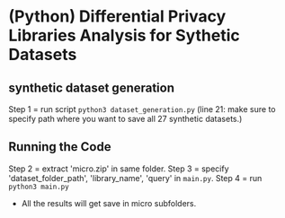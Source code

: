 
# (Python) Differential Privacy Libraries Analysis for Sythetic Datasets

## synthetic dataset generation

Step 1 = run script `python3 dataset_generation.py`
(line 21: make sure to specify path where you want to save all 27 synthetic datasets.)

## Running the Code

Step 2 = extract 'micro.zip' in same folder.
Step 3 = specify 'dataset_folder_path', 'library_name', 'query' in `main.py`.
Step 4 = run `python3 main.py`

- All the results will get save in micro subfolders.


 
